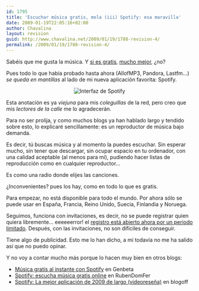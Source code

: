 ```yaml
---
id: 1795
title: 'Escuchar música gratis, mola (iii) Spotify: esa maravilla'
date: 2009-01-19T22:05:16+02:00
author: Chavalina
layout: revision
guid: http://www.chavalina.net/2009/01/19/1788-revision-4/
permalink: /2009/01/19/1788-revision-4/
---
```

Sabéis que me gusta la música. Y [si es gratis](http://http://www.chavalina.net/2006/10/20/post-748/), [mucho mejor](http://www.chavalina.net/2006/10/26/post-751/), ¿no?

Pues todo lo que había probado hasta ahora (AllofMP3, Pandora, Lastfm&#8230;) _se queda en mantillas_ al lado de mi nueva aplicación favorita: Spotify.

<p style="text-align: center;">
  <img class="size-full wp-image-1789 aligncenter" title="Spotify" src="/ficheros/2009/01/spotify.jpg" alt="Interfaz de Spotify" />
</p>

Esta anotación es ya _viejuna_ para mis _coleguillas_ de la red, pero creo que mis _lectores de la calle_ me lo agradecerán.

Para no ser prolija, y como muchos blogs ya han hablado largo y tendido sobre esto, lo explicaré sencillamente: es un reproductor de música bajo demanda.

Es decir, tú buscas música y al momento la puedes escuchar. Sin esperar mucho, sin tener que descargar, sin ocupar espacio en tu ordenador, con una calidad aceptable (al menos para mí), pudiendo hacer listas de reproducción como en cualquier reproductor&#8230;

Es como una radio donde elijes las canciones.

¿Inconvenientes? pues los hay, como en todo lo que es gratis.

Para empezar, no está disponible para todo el mundo. Por ahora sólo se puede usar en España, Francia, Reino Unido, Suecia, Finlandia y Noruega.

Seguimos, funciona con invitaciones, es decir, no se puede registrar quien quiera libremente&#8230; eeeeeerror! el [registro está abierto ahora por un periodo limitado](https://www.spotify.com/en/get-started/). Después, con las invitaciones, no son difíciles de conseguir.

Tiene algo de publicidad. Esto me lo han dicho, a mi todavía no me ha salido así que no puedo opinar.

Y no voy a contar mucho más porque lo hacen muy bien en otros blogs:

  * [Música gratis al instante con Spotify](http://www.genbeta.com/2009/01/13-musica-gratis-al-instante-spotify) en Genbeta
  * [Spotify: escucha música gratis online](http://www.rubendomfer.com/blog/2009/01/13/spotify-escucha-musica-gratis-online/) en RubenDomFer
  * [Spotify: La mejor aplicación de 2009 de largo (videoreseña)](http://www.blogoff.es/2009/01/16/spotify-la-mejor-aplicacion-de-2009-de-largo-videoresena/) en blogoff
